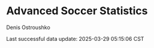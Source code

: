 # Advanced Soccer Statistics
Denis Ostroushko

<!-- gfm -->

Last successful data update: 2025-03-29 05:15:06 CST
